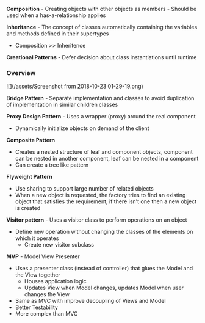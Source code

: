 **Composition** - Creating objects with other objects as members
    - Should be used when a has-a-relationship applies
    
**Inheritance** - The concept of classes automatically containing the variables and methods defined in their supertypes

- Composition >> Inheritence

**Creational Patterns** - Defer decision about class instantiations until runtime

### Overview

![](/assets/Screenshot from 2018-10-23 01-29-19.png)

**Bridge Pattern** - Separate implementation and classes to avoid duplication of implementation in similar children classes

**Proxy Design Pattern** - Uses a wrapper (proxy) around the real component
- Dynamically initialize objects on demand of the client

**Composite Pattern**
- Creates a nested structure of leaf and component objects, component can be nested in another component, leaf can be nested in a component
- Can create a tree like pattern

**Flyweight Pattern**
- Use sharing to support large number of related objects
- When a new object is requested, the factory tries to find an existing object that satisfies the requirement, if there isn't one then a new object is created

**Visitor pattern** - Uses a visitor class to perform operations on an object
- Define new operation without changing the classes of the elements on which it operates
    - Create new visitor subclass
    
    
**MVP** - Model View Presenter
- Uses a presenter class (instead of controller) that glues the Model and the View together
    - Houses application logic
    - Updates View when Model changes, updates Model when user changes the View
- Same as MVC with improve decoupling of Views and Model
- Better Testability
- More complex than MVC